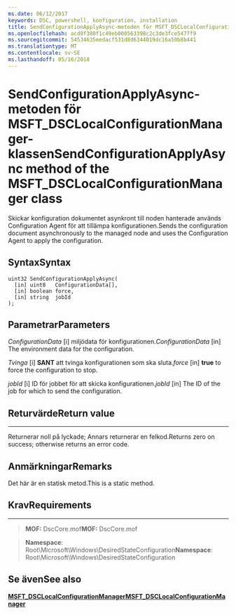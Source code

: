```yaml
---
ms.date: 06/12/2017
keywords: DSC, powershell, konfiguration, installation
title: SendConfigurationApplyAsync-metoden för MSFT_DSCLocalConfigurationManager-klassen
ms.openlocfilehash: acd8f380f1c49eb008563398c2c3de3fce5477f9
ms.sourcegitcommit: 54534635eedacf531d8d6344019dc16a50b8b441
ms.translationtype: MT
ms.contentlocale: sv-SE
ms.lasthandoff: 05/16/2018
---
```

# <a name="sendconfigurationapplyasync-method-of-the-msftdsclocalconfigurationmanager-class"></a><span data-ttu-id="2ef5e-103">SendConfigurationApplyAsync-metoden för MSFT_DSCLocalConfigurationManager-klassen</span><span class="sxs-lookup"><span data-stu-id="2ef5e-103">SendConfigurationApplyAsync method of the MSFT_DSCLocalConfigurationManager class</span></span>

<span data-ttu-id="2ef5e-104">Skickar konfiguration dokumentet asynkront till noden hanterade används Configuration Agent för att tillämpa konfigurationen.</span><span class="sxs-lookup"><span data-stu-id="2ef5e-104">Sends the configuration document asynchronously to the managed node and uses the Configuration Agent to apply the configuration.</span></span>

<a name="syntax"></a><span data-ttu-id="2ef5e-105">Syntax</span><span class="sxs-lookup"><span data-stu-id="2ef5e-105">Syntax</span></span>
------

```mof
uint32 SendConfigurationApplyAsync(
  [in] uint8   ConfigurationData[],
  [in] boolean force,
  [in] string  jobId
);
```

<a name="parameters"></a><span data-ttu-id="2ef5e-106">Parametrar</span><span class="sxs-lookup"><span data-stu-id="2ef5e-106">Parameters</span></span>
----------

<span data-ttu-id="2ef5e-107">*ConfigurationData* \[i\] miljödata för konfigurationen.</span><span class="sxs-lookup"><span data-stu-id="2ef5e-107">*ConfigurationData* \[in\] The environment data for the configuration.</span></span>

<span data-ttu-id="2ef5e-108">*Tvinga* \[i\] **SANT** att tvinga konfigurationen som ska sluta.</span><span class="sxs-lookup"><span data-stu-id="2ef5e-108">*force* \[in\] **true** to force the configuration to stop.</span></span>

<span data-ttu-id="2ef5e-109">*jobId* \[i\] ID för jobbet för att skicka konfigurationen.</span><span class="sxs-lookup"><span data-stu-id="2ef5e-109">*jobId* \[in\] The ID of the job for which to send the configuration.</span></span>

## <a name="return-value"></a><span data-ttu-id="2ef5e-110">Returvärde</span><span class="sxs-lookup"><span data-stu-id="2ef5e-110">Return value</span></span>
------------

<span data-ttu-id="2ef5e-111">Returnerar noll på lyckade; Annars returnerar en felkod.</span><span class="sxs-lookup"><span data-stu-id="2ef5e-111">Returns zero on success; otherwise returns an error code.</span></span>

## <a name="remarks"></a><span data-ttu-id="2ef5e-112">Anmärkningar</span><span class="sxs-lookup"><span data-stu-id="2ef5e-112">Remarks</span></span>

<span data-ttu-id="2ef5e-113">Det här är en statisk metod.</span><span class="sxs-lookup"><span data-stu-id="2ef5e-113">This is a static method.</span></span>

## <a name="requirements"></a><span data-ttu-id="2ef5e-114">Krav</span><span class="sxs-lookup"><span data-stu-id="2ef5e-114">Requirements</span></span>
------------
><span data-ttu-id="2ef5e-115">**MOF:** DscCore.mof</span><span class="sxs-lookup"><span data-stu-id="2ef5e-115">**MOF:** DscCore.mof</span></span>

><span data-ttu-id="2ef5e-116">**Namespace**: Root\Microsoft\Windows\DesiredStateConfiguration</span><span class="sxs-lookup"><span data-stu-id="2ef5e-116">**Namespace**: Root\Microsoft\Windows\DesiredStateConfiguration</span></span>


## <a name="see-also"></a><span data-ttu-id="2ef5e-117">Se även</span><span class="sxs-lookup"><span data-stu-id="2ef5e-117">See also</span></span>


[<span data-ttu-id="2ef5e-118">**MSFT_DSCLocalConfigurationManager**</span><span class="sxs-lookup"><span data-stu-id="2ef5e-118">**MSFT_DSCLocalConfigurationManager**</span></span>](msft-dsclocalconfigurationmanager.md)